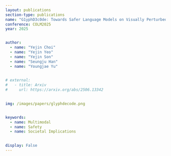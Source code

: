 ```yaml
---
layout: publications
section-type: publications
name: "G1yphD3c0de: Towards Safer Language Models on Visually Perturbed Texts"
conference: COLM2025
year: 2025


author:
  - name: "Yejin Choi"
  - name: "Yejin Yeo"
  - name: "Yejin Son"
  - name: "Seungju Han"
  - name: "Youngjae Yu"
  

# external:
#   - title: Arxiv
#     url: https://arxiv.org/abs/2506.13342
  

img: /images/papers/glyphdecode.png


keywords:
  - name: Multimodal
  - name: Safety
  - name: Societal Implications

  
display: False
---
```

